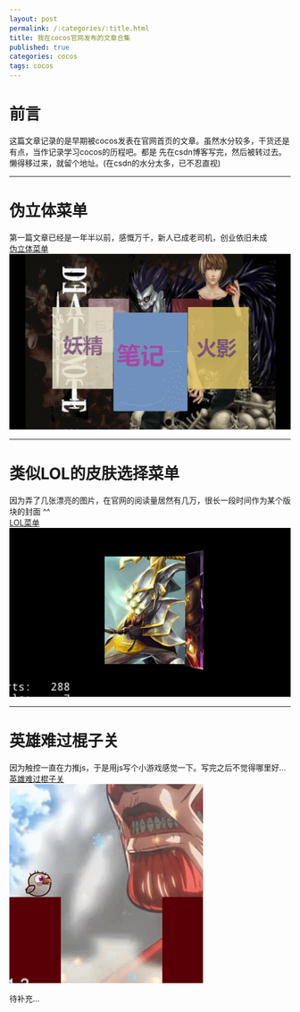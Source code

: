 ```yaml
---
layout: post
permalink: /:categories/:title.html
title: 我在cocos官网发布的文章合集
published: true
categories: cocos
tags: cocos
---
```


前言
===

这篇文章记录的是早期被cocos发表在官网首页的文章。虽然水分较多，干货还是有点，当作记录学习cocos的历程吧。都是
先在csdn博客写完，然后被转过去。懒得移过来，就留个地址。(在csdn的水分太多，已不忍直视)

---

伪立体菜单
===
第一篇文章已经是一年半以前，感慨万千，新人已成老司机，创业依旧未成    
[伪立体菜单](http://blog.csdn.net/ccy0815ccy/article/details/41519767)    
![pic1](/images/cocos/rotateMenu.gif)

---

类似LOL的皮肤选择菜单
===
因为弄了几张漂亮的图片，在官网的阅读量居然有几万，很长一段时间作为某个版块的封面 ^^    
[LOL菜单](http://blog.csdn.net/ccy0815ccy/article/details/43924895)     
![pic2](/images/cocos/lolMenu.gif)

---

英雄难过棍子关
===
因为触控一直在力推js，于是用js写个小游戏感觉一下。写完之后不觉得哪里好...    
[英雄难过棍子关](http://www.cocos.com/doc/tutorial/show?id=2943)    
![pic3](/images/cocos/heroLevel.gif)

待补充...
